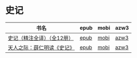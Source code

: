 # 史记

| 书名 | epub | mobi | azw3 |
| --- | --- | --- | --- |
| [史记（精注全译）（全12册）](http://ct.dalanmei.com/f/31084289-570326507-f18d56) | [epub](http://ct.dalanmei.com/f/31084289-570326507-f18d56) | [mobi](http://ct.dalanmei.com/f/31084289-570154995-34f0e2) | [azw3](http://ct.dalanmei.com/f/31084289-571395910-bc5eab) |
| [天人之际：薛仁明读《史记》](http://ct.dalanmei.com/f/31084289-571778933-96e60f) | [epub](http://ct.dalanmei.com/f/31084289-571778933-96e60f) | [mobi](http://ct.dalanmei.com/f/31084289-571522363-998345) | [azw3](http://ct.dalanmei.com/f/31084289-571938709-a8ac11) |
